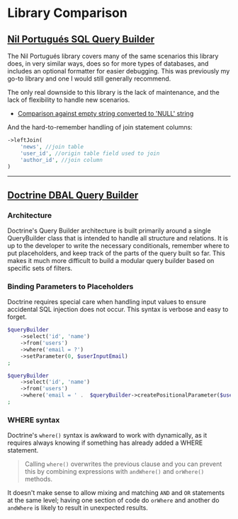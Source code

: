
# Library Comparison

## [Nil Portugués SQL Query Builder](https://github.com/nilportugues/php-sql-query-builder)

The Nil Portugués library covers many of the same scenarios this library does, in very similar ways, does so for more types of databases, and includes an optional formatter for easier debugging. This was previously my go-to library and one I would still generally recommend.

The only real downside to this library is the lack of maintenance, and the lack of flexibility to handle new scenarios.
- [Comparison against empty string converted to 'NULL' string](https://github.com/nilportugues/php-sql-query-builder/issues/106)

And the hard-to-remember handling of join statement columns:

```php
->leftJoin(
    'news', //join table
    'user_id', //origin table field used to join
    'author_id', //join column
)
```

-----

## [Doctrine DBAL Query Builder](https://www.doctrine-project.org/projects/doctrine-dbal/en/latest/reference/query-builder.html)

### Architecture

Doctrine's Query Builder architecture is built primarily around a single QueryBuilder class that is intended to handle all structure and relations. It is up to the developer to write the necessary conditionals, remember where to put placeholders, and keep track of the parts of the query built so far.  This makes it much more difficult to build a modular query builder based on specific sets of filters.

### Binding Parameters to Placeholders

Doctrine requires special care when handling input values to ensure accidental SQL injection does not occur. This syntax is verbose and easy to forget.

```php
$queryBuilder
    ->select('id', 'name')
    ->from('users')
    ->where('email = ?')
    ->setParameter(0, $userInputEmail)
;

$queryBuilder
    ->select('id', 'name')
    ->from('users')
    ->where('email = ' .  $queryBuilder->createPositionalParameter($userInputEmail))
;
```

### WHERE syntax

Doctrine's `where()` syntax is awkward to work with dynamically, as it requires always knowing if something has already added a WHERE statement.

> Calling `where()` overwrites the previous clause and you can prevent this by combining expressions with `andWhere()` and `orWhere()` methods.

It doesn't make sense to allow mixing and matching `AND` and `OR` statements at the same level; having one section of code do `orWhere` and another do `andWhere` is likely to result in unexpected results.
